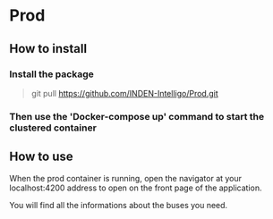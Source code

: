 # Prod

## How to install

### Install the package
> git pull https://github.com/INDEN-Intelligo/Prod.git


### Then use the 'Docker-compose up' command to start the clustered container



## How to use

When the prod container is running, open the navigator at your localhost:4200 address to open on the front page of the application.


You will find all the informations about the buses you need.